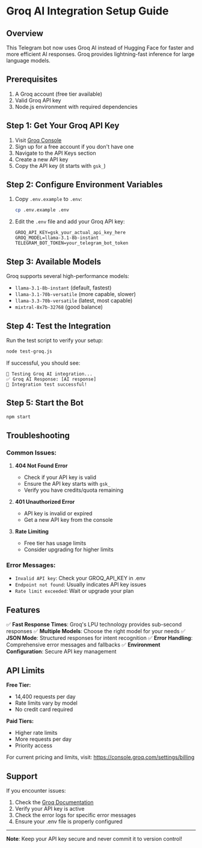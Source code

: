 # Groq AI Integration Setup Guide

## Overview
This Telegram bot now uses Groq AI instead of Hugging Face for faster and more efficient AI responses. Groq provides lightning-fast inference for large language models.

## Prerequisites
1. A Groq account (free tier available)
2. Valid Groq API key
3. Node.js environment with required dependencies

## Step 1: Get Your Groq API Key

1. Visit [Groq Console](https://console.groq.com/keys)
2. Sign up for a free account if you don't have one
3. Navigate to the API Keys section
4. Create a new API key
5. Copy the API key (it starts with `gsk_`)

## Step 2: Configure Environment Variables

1. Copy `.env.example` to `.env`:
   ```bash
   cp .env.example .env
   ```

2. Edit the `.env` file and add your Groq API key:
   ```env
   GROQ_API_KEY=gsk_your_actual_api_key_here
   GROQ_MODEL=llama-3.1-8b-instant
   TELEGRAM_BOT_TOKEN=your_telegram_bot_token
   ```

## Step 3: Available Models

Groq supports several high-performance models:
- `llama-3.1-8b-instant` (default, fastest)
- `llama-3.1-70b-versatile` (more capable, slower)
- `llama-3.3-70b-versatile` (latest, most capable)
- `mixtral-8x7b-32768` (good balance)

## Step 4: Test the Integration

Run the test script to verify your setup:
```bash
node test-groq.js
```

If successful, you should see:
```
🤖 Testing Groq AI integration...
✅ Groq AI Response: [AI response]
🎉 Integration test successful!
```

## Step 5: Start the Bot

```bash
npm start
```

## Troubleshooting

### Common Issues:

1. **404 Not Found Error**
   - Check if your API key is valid
   - Ensure the API key starts with `gsk_`
   - Verify you have credits/quota remaining

2. **401 Unauthorized Error**
   - API key is invalid or expired
   - Get a new API key from the console

3. **Rate Limiting**
   - Free tier has usage limits
   - Consider upgrading for higher limits

### Error Messages:
- `Invalid API key`: Check your GROQ_API_KEY in .env
- `Endpoint not found`: Usually indicates API key issues
- `Rate limit exceeded`: Wait or upgrade your plan

## Features

✅ **Fast Response Times**: Groq's LPU technology provides sub-second responses
✅ **Multiple Models**: Choose the right model for your needs
✅ **JSON Mode**: Structured responses for intent recognition
✅ **Error Handling**: Comprehensive error messages and fallbacks
✅ **Environment Configuration**: Secure API key management

## API Limits

**Free Tier:**
- 14,400 requests per day
- Rate limits vary by model
- No credit card required

**Paid Tiers:**
- Higher rate limits
- More requests per day
- Priority access

For current pricing and limits, visit: https://console.groq.com/settings/billing

## Support

If you encounter issues:
1. Check the [Groq Documentation](https://console.groq.com/docs)
2. Verify your API key is active
3. Check the error logs for specific error messages
4. Ensure your .env file is properly configured

---

**Note**: Keep your API key secure and never commit it to version control!